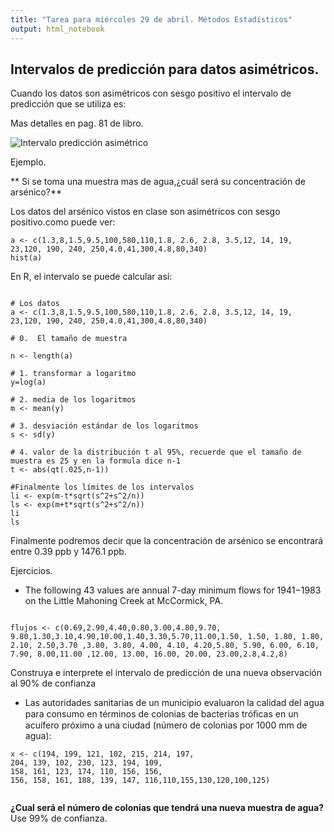 ```yaml
---
title: "Tarea para miércoles 29 de abril. Métodos Estadísticos"
output: html_notebook
---
```



## Intervalos de predicción para datos asimétricos.

Cuando los datos son asimétricos con sesgo positivo el intervalo de predicción que se utiliza es:

Mas detalles en pag. 81 de libro.

![Intervalo predicción asimétrico](/probabilidad/figs/prediccionasimetrico.PNG)

Ejemplo. 

** Si se toma una muestra mas de agua,¿cuál será su concentración de arsénico?**

Los datos del arsénico vistos en clase son asimétricos con sesgo positivo.como puede ver:

```{r}
a <- c(1.3,8,1.5,9.5,100,580,110,1.8, 2.6, 2.8, 3.5,12, 14, 19, 23,120, 190, 240, 250,4.0,41,300,4.8,80,340)
hist(a)
```

En R, el intervalo se puede calcular así:

```{r}

# Los datos
a <- c(1.3,8,1.5,9.5,100,580,110,1.8, 2.6, 2.8, 3.5,12, 14, 19, 23,120, 190, 240, 250,4.0,41,300,4.8,80,340)

# 0.  El tamaño de muestra

n <- length(a)

# 1. transformar a logaritmo
y=log(a)

# 2. media de los logaritmos
m <- mean(y)

# 3. desviación estándar de los logaritmos
s <- sd(y)

# 4. valor de la distribución t al 95%, recuerde que el tamaño de muestra es 25 y en la formula dice n-1
t <- abs(qt(.025,n-1))

#Finalmente los límites de los intervalos
li <- exp(m-t*sqrt(s^2+s^2/n))
ls <- exp(m+t*sqrt(s^2+s^2/n))
li
ls
```

Finalmente podremos decir que la concentración  de arsénico se encontrará entre 0.39 ppb y 1476.1 ppb.


Ejercicios.

* The following 43 values are annual 7-day minimum flows for 1941−1983 on the Little Mahoning
Creek at McCormick, PA.

```{r}

flujos <- c(0.69,2.90,4.40,0.80,3.00,4.80,9.70, 9.80,1.30,3.10,4.90,10.00,1.40,3.30,5.70,11.00,1.50, 1.50, 1.80, 1.80, 2.10, 2.50,3.70 ,3.80, 3.80, 4.00, 4.10, 4.20,5.80, 5.90, 6.00, 6.10, 7.90, 8.00,11.00 ,12.00, 13.00, 16.00, 20.00, 23.00,2.8,4.2,8)
```
Construya e interprete el intervalo de predicción de una nueva observación al 90% de confianza


* Las autoridades sanitarias de un municipio evaluaron la calidad del agua para consumo en
términos de colonias de bacterias tróﬁcas en un acuífero próximo a una ciudad (número de colonias por 1000 mm de agua):
```{r}
x <- c(194, 199, 121, 102, 215, 214, 197,
204, 139, 102, 230, 123, 194, 109,
158, 161, 123, 174, 110, 156, 156,
156, 158, 161, 188, 139, 147, 116,110,155,130,120,100,125)


```

**¿Cual será el número de colonias que tendrá una nueva muestra de agua?** Use 99% de confianza.


